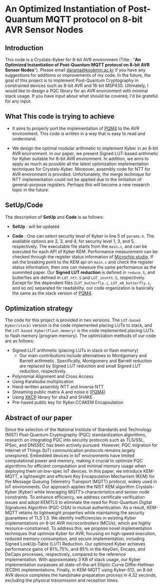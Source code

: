 # An Optimized Instantiation of Post-Quantum MQTT protocol on 8-bit AVR Sensor Nodes

## Introduction
This code is a Crystals-Kyber for 8-bit AVR environment (Title : "**An Optimized Instantiation of Post-Quantum MQTT protocol on 8-bit AVR Sensor Nodes**”). Please email <darania@kookmin.ac.kr> if you have any suggestions for additions or improvements of my code. In the future, the goal of this project is to implement Post-Quantum Cryptography in constrained devices such as 8-bit AVR and 16-bit MSP430. Ultimately, I would like to design a PQC library for an AVR environment with minimal stack usage. If you have input about what should be covered, I'd be grateful for any input.

## What This code is trying to achieve
* It aims to properly port the implementation of [PQM4](https://github.com/mupq/pqm4) to the AVR environment. This code is written in a way that is easy to read and understand.

* We design the optimal modular arithmetic to implement Kyber in an 8-bit AVR environment. In our paper, we present  Signed LUT-based arithmetic for Kyber suitable for 8-bit AVR environment. In addition, we aims to apply as much as possible all the latest optimization implementation techniques for Crystals-Kyber. Moreover, assembly code for NTT for AVR environment is provided. Unfortunately, the merge technique for NTT implementation could not be applied due to the limitation of general-purpose registers. Perhaps this will become a new research topic in the future.

## SetUp/Code
The description of **SetUp** and **Code** is as follows:

* **SetUp** : will be updated

* **Code** : One can select security level of Kyber in line 5 of `params.h`. The available options are 2, 3, and 4, for security level 1, 3, and 5, respectively. The executable file starts from the `main.c`, and can be executed for each API of Kyber KEM. 
Performance measurement can be checked through the register status information of [Microchip studio](https://www.microchip.com/). If set the breaking point to the KEM api on `main.c` and check the register status information, then one can measure the same performance as the summited paper. Our **Signed LUT reduction** is defined in `reduce.S`, and butterfies are defined in `LUT_ntt.S` and `LUT_invntt.S`, respectively. Except for the dependent files (`LUT_butterfly.i`, `LUT_xN_butterfly.i`, and so on) separated for readability, our code organization is basically the same as the stack version of [PQM4](https://github.com/mupq/pqm4).

## Optimization strategy
The code for this project is provided in two versions. The `LUT-based Kyber(stack)` version is the code implemented placing LUTs to stack, and the `LUT-based Kyber(Flash_memory)` is the code implemented placing LUTs to flash memory (program memory). The optimization methods of our code are as follows: 

- Signed LUT arithmetic (placing LUTs in stack or flash memory)
  + Our main contributions include alternatives to Montgomery and Barrett arithmetic. Specifically, Montgomery and Barrett reduction are replaced by Signed LUT reduction and small Signed LUT reduction, respectively.
- Polynomial Alignment and Cross Access
- Using Karatsuba multiplication
- Hand-written assembly NTT and Inverse NTT
- Streaming public matrix A and noise e [[PQM4](https://github.com/mupq/pqm4)]
- Using [XKCP](https://github.com/XKCP/XKCP) library for sha3 and SHAKE
- Pre-hased public key for Kyber.CCAKEM Encapsulation

## Abstract of our paper
Since the selection of the National Institute of Standards and Technology (NIST) Post-Quantum Cryptography (PQC) standardization algorithms, research on integrating PQC into security protocols such as TLS/SSL, IPSec, and DNSSEC has been actively pursued. However, PQC migration for Internet of Things (IoT) communication protocols remains largely unexplored. Embedded devices in IoT environments have limited computational power and memory, making it crucial to optimize PQC algorithms for efficient computation and minimal memory usage when deploying them on low-spec IoT devices. In this paper, we introduce KEM-MQTT, a lightweight and efficient Key Encapsulation Mechanism (KEM) for the Message Queuing Telemetry Transport (MQTT) protocol, widely used in IoT environments. Our approach applies the NIST KEM algorithm Crystals-Kyber (Kyber) while leveraging MQTT’s characteristics and sensor node constraints. To enhance efficiency, we address certificate verification issues and adopt KEMTLS to eliminate the need for Post-Quantum Digital Signatures Algorithm (PQC-DSA) in mutual authentication. As a result, KEM-MQTT retains its lightweight properties while maintaining the security guarantees of TLS 1.3. We identify inefficiencies in existing Kyber implementations on 8-bit AVR microcontrollers (MCUs), which are highly resource-constrained. To address this, we propose novel implementation techniques that optimize Kyber for AVR, focusing on high-speed execution, reduced memory consumption, and secure implementation, including Signed LookUp-Table (LUT) Reduction. Our optimized Kyber achieves performance gains of 81%,75%, and 85% in the KeyGen, Encaps, and DeCaps processes, respectively, compared to the reference implementation. With approximately 3 KB of stack usage, our Kyber implementation surpasses all state-of-the-art Elliptic Curve Diffie-Hellman (ECDH) implementations. Finally, in KEM-MQTT using Kyber-512, an 8-bit AVR device completes the handshake preparation process in 4.32 seconds, excluding the physical transmission and reception times.

